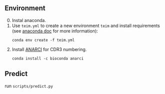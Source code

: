 ## Environment
0. Instal anaconda.
1. Use `teim.yml` to create a new environment `teim` and install requirements (see [anaconda doc](https://docs.conda.io/projects/conda/en/latest/user-guide/tasks/manage-environments.html#creating-an-environment-from-an-environment-yml-file) for more information):
    ```
    conda env create -f teim.yml
    ```
2. Install [ANARCI](https://anaconda.org/bioconda/anarci) for CDR3 numbering.
    ```
    conda install -c bioconda anarci
    ```

## Predict
run `scripts/predict.py`
